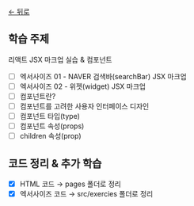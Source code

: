 [← 뒤로](../README.md)

## 학습 주제

리액트 JSX 마크업 실습 & 컴포넌트

- [ ] 엑서사이즈 01 - NAVER 검색바(searchBar) JSX 마크업
- [ ] 엑서사이즈 02 - 위젯(widget) JSX 마크업
- [ ] 컴포넌트란?
- [ ] 컴포넌트를 고려한 사용자 인터페이스 디자인
- [ ] 컴포넌트 타입(type)
- [ ] 컴포넌트 속성(props)
- [ ] children 속성(prop)

## 코드 정리 & 추가 학습

- [x] HTML 코드 → pages 폴더로 정리
- [x] 엑서사이즈 코드 → src/exercies 폴더로 정리